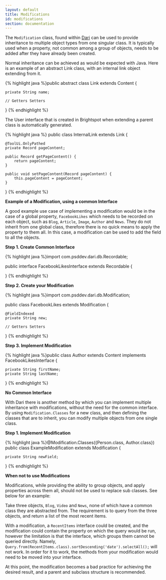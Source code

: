 ```yaml
---
layout: default
title: Modifications
id: modifications
section: documentation
---
```


<div markdown="1" class="span12">

The `Modification` class, found within [Dari](http://www.dariframework.org/javadocs/com/psddev/dari/db/Modification.html) can be used to provide inheritance to multiple object types from one singular class. It is typically used when a property, not common among a group of objects, needs to be added after they have already been created.

Normal inheritance can be achieved as would be expected with Java. Here is an example of an abstract Link class, with an internal link object extending from it.

<div class="highlight">{% highlight java %}public abstract class Link extends Content {

    private String name;

    // Getters Setters

}
{% endhighlight %}</div>

The User interface that is created in Brightspot when extending a parent class is automatically generated.

<div class="highlight">{% highlight java %}
public class InternalLink extends Link {

    @ToolUi.OnlyPathed
    private Record pageContent;

    public Record getPageContent() {
	    return pageContent;
    }

    public void setPageContent(Record pageContent) {
	    this.pageContent = pageContent;
    }

}
{% endhighlight %}</div>


**Example of a Modification, using a common Interface**

A good example use case of implementing a modification would be in the case of a global property, `FacebookLikes` which needs to be recorded on each object, such as `Blog`, `Article`, `Image`, `Author` and `News`. They do not inherit from one global class, therefore there is no quick means to apply the property to them all. In this case, a modification can be used to add the field to all the objects.

**Step 1. Create Common Interface**

<div class="highlight">{% highlight java %}import com.psddev.dari.db.Recordable;

public interface FacebookLikesInterface extends Recordable {

}
{% endhighlight %}</div>

**Step 2. Create your Modification**

<div class="highlight">{% highlight java %}import com.psddev.dari.db.Modification;

public class FacebookLikes extends Modification<FacebookLikesInterface> {

    @FieldIndexed
    private String new;

    // Getters Setters

}
{% endhighlight %}</div>

**Step 3. Implement Modification** 

<div class="highlight">{% highlight java %}public class Author extends Content implements FacebookLikesInterface {

    private String firstName;
    private String lastName;
    
}
{% endhighlight %}</div>

**No Common Interface**

With Dari there is another method by which you can implement multiple inheritance with modifications, without the need for the common interface. By using `Modification.Classes` for a new class, and then defining the classes that are to inherit, you can modify multiple objects from one single class.

**Step 1. Implement Modification** 

<div class="highlight">{% highlight java %}@Modification.Classes({Person.class, Author.class})
public class ExampleModification extends Modification<Object> {

    private String newField;

}
{% endhighlight %}</div>

**When not to use Modifications**

Modifications, while providing the ability to group objects, and apply properties across them all, should not be used to replace sub classes. See below for an example:


Take three objects, `Blog`, `Video` and `News`, none of which have a common class they are abstracted from. The requirement is to query from the three objects, and return a list of the most recent items.

With a modification, a `RecentItems` interface could be created, and the modification could contain the property on which the query would be run, however the limitation is that the interface, which groups them cannot be queried directly. Namely, `Query.from(RecentItems.class).sortDescending('date').selectAll();` will not work. In order for it to work, the methods from your modification would need to be moved into your interface.

At this point, the modification becomes a bad practice for achieving the desired result, and a parent and subclass structure is recommended.
	